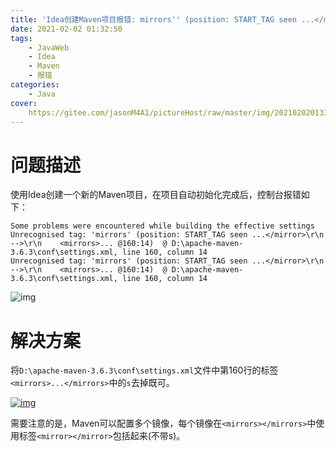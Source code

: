 ```yaml
---
title: 'Idea创建Maven项目报错: mirrors'' (position: START_TAG seen ...</mirror>...'
date: 2021-02-02 01:32:50
tags:
	- JavaWeb
	- Idea
	- Maven
	- 报错
categories:
	- Java
cover:
	https://gitee.com/jasonM4A1/pictureHost/raw/master/img/20210202013335.png
---
```


# 问题描述

使用Idea创建一个新的Maven项目，在项目自动初始化完成后，控制台报错如下：

```
Some problems were encountered while building the effective settings
Unrecognised tag: 'mirrors' (position: START_TAG seen ...</mirror>\r\n     -->\r\n    <mirrors>... @160:14)  @ D:\apache-maven-3.6.3\conf\settings.xml, line 160, column 14
Unrecognised tag: 'mirrors' (position: START_TAG seen ...</mirror>\r\n     -->\r\n    <mirrors>... @160:14)  @ D:\apache-maven-3.6.3\conf\settings.xml, line 160, column 14
```

![img](https://gitee.com/jasonM4A1/pictureHost/raw/master/20201220025635.png)

# 解决方案

将`D:\apache-maven-3.6.3\conf\settings.xml`文件中第160行的标签`<mirrors>...</mirrors>`中的`s`去掉既可。

[![img](https://gitee.com/jasonM4A1/pictureHost/raw/master/20201220025852.png)](https://gitee.com/jasonM4A1/pictureHost/raw/master/20201220025852.png)

需要注意的是，Maven可以配置多个镜像，每个镜像在`<mirrors></mirrors>`中使用标签`<mirror></mirror>`包括起来(不带s)。
